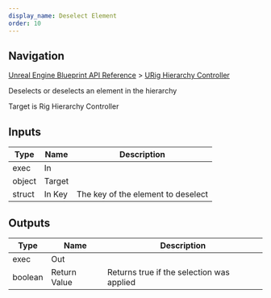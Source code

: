 ```yaml
---
display_name: Deselect Element
order: 10
---
```

## Navigation

[Unreal Engine Blueprint API Reference](https://dev.epicgames.com/documentation/en-us/unreal-engine/BlueprintAPI) > [URig Hierarchy Controller](https://dev.epicgames.com/documentation/en-us/unreal-engine/BlueprintAPI/URigHierarchyController)

Deselects or deselects an element in the hierarchy

Target is Rig Hierarchy Controller

## Inputs

| Type | Name | Description |
| --- | --- | --- |
| exec | In |  |
| object | Target |  |
| struct | In Key | The key of the element to deselect |

## Outputs

| Type | Name | Description |
| --- | --- | --- |
| exec | Out |  |
| boolean | Return Value | Returns true if the selection was applied |
